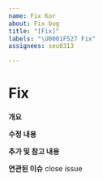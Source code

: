 ```yaml
---
name: Fix Kor
about: Fix bug
title: "[Fix]"
labels: "\U0001F527 Fix"
assignees: seu0313

---
```


# Fix

**개요**

**수정 내용**

**추가 및 참고 내용**

**연관된 이슈**
close issue
